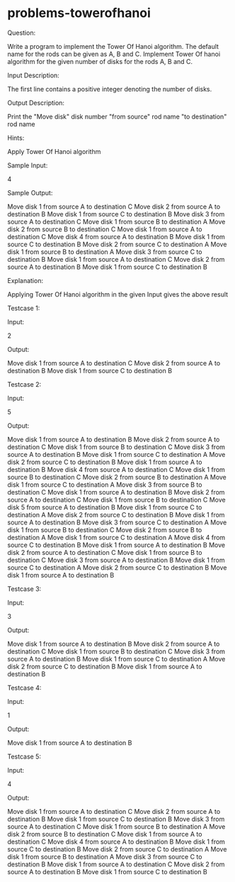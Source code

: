 # problems-towerofhanoi

Question:

Write a program to implement the Tower Of Hanoi algorithm. The default name for the rods can be given as A, B and C. Implement Tower Of hanoi algorithm for the given number of disks for the rods A, B and C.

Input Description:

The first line contains a positive integer denoting the number of disks.

Output Description:

Print the "Move disk" disk number "from source" rod name "to destination" rod name

Hints:

Apply Tower Of Hanoi algorithm

Sample Input:

4

Sample Output:

Move disk 1 from source A to destination C
Move disk 2 from source A to destination B
Move disk 1 from source C to destination B
Move disk 3 from source A to destination C
Move disk 1 from source B to destination A
Move disk 2 from source B to destination C
Move disk 1 from source A to destination C
Move disk 4 from source A to destination B
Move disk 1 from source C to destination B
Move disk 2 from source C to destination A
Move disk 1 from source B to destination A
Move disk 3 from source C to destination B
Move disk 1 from source A to destination C
Move disk 2 from source A to destination B
Move disk 1 from source C to destination B

Explanation:

Applying Tower Of Hanoi algorithm in the given Input gives the above result

Testcase 1:

Input:

2

Output:

Move disk 1 from source A to destination C
Move disk 2 from source A to destination B
Move disk 1 from source C to destination B

Testcase 2:

Input:

5

Output:

Move disk 1 from source A to destination B
Move disk 2 from source A to destination C
Move disk 1 from source B to destination C
Move disk 3 from source A to destination B
Move disk 1 from source C to destination A
Move disk 2 from source C to destination B
Move disk 1 from source A to destination B
Move disk 4 from source A to destination C
Move disk 1 from source B to destination C
Move disk 2 from source B to destination A
Move disk 1 from source C to destination A
Move disk 3 from source B to destination C
Move disk 1 from source A to destination B
Move disk 2 from source A to destination C
Move disk 1 from source B to destination C
Move disk 5 from source A to destination B
Move disk 1 from source C to destination A
Move disk 2 from source C to destination B
Move disk 1 from source A to destination B
Move disk 3 from source C to destination A
Move disk 1 from source B to destination C
Move disk 2 from source B to destination A
Move disk 1 from source C to destination A
Move disk 4 from source C to destination B
Move disk 1 from source A to destination B
Move disk 2 from source A to destination C
Move disk 1 from source B to destination C
Move disk 3 from source A to destination B
Move disk 1 from source C to destination A
Move disk 2 from source C to destination B
Move disk 1 from source A to destination B

Testcase 3:

Input:

3

Output:

Move disk 1 from source A to destination B
Move disk 2 from source A to destination C
Move disk 1 from source B to destination C
Move disk 3 from source A to destination B
Move disk 1 from source C to destination A
Move disk 2 from source C to destination B
Move disk 1 from source A to destination B

Testcase 4:

Input:

1

Output:

Move disk 1 from source A to destination B

Testcase 5:

Input:

4

Output:

Move disk 1 from source A to destination C
Move disk 2 from source A to destination B
Move disk 1 from source C to destination B
Move disk 3 from source A to destination C
Move disk 1 from source B to destination A
Move disk 2 from source B to destination C
Move disk 1 from source A to destination C
Move disk 4 from source A to destination B
Move disk 1 from source C to destination B
Move disk 2 from source C to destination A
Move disk 1 from source B to destination A
Move disk 3 from source C to destination B
Move disk 1 from source A to destination C
Move disk 2 from source A to destination B
Move disk 1 from source C to destination B
